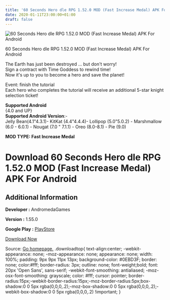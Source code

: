 ```yaml
---
title: '60 Seconds Hero dle RPG 1.52.0 MOD (Fast Increase Medal) APK For Android'
date: 2020-01-11T23:00:00+01:00
draft: false
---
```


![60 Seconds Hero dle RPG 1.52.0 MOD (Fast Increase Medal) APK For Android](https://i1.wp.com/apkhome.net/wp-content/uploads/2020/01/60-Seconds-Hero-dle-RPG-1.52.0-MOD-Fast-Increase-Medal.png "60 Seconds Hero dle RPG 1.52.0 MOD (Fast Increase Medal) APK For Android")

  

60 Seconds Hero dle RPG 1.52.0 MOD (Fast Increase Medal) APK For Android

The Earth has just been destroyed ... but don't worry!  
Sign a contract with Time Goddess to rewind time!  
Now it's up to you to become a hero and save the planet!

Event: finish the tutorial  
Each hero who completes the tutorial will receive an additional 5-star knight selection ticket!

**Supported Android**  
{4.0 and UP}  
**Supported Android Version**:-  
Jelly Bean(4.1"4.3.1)- KitKat (4.4"4.4.4)- Lollipop (5.0"5.0.2) - Marshmallow (6.0 - 6.0.1) - Nougat (7.0 " 7.1.1) - Oreo (8.0-8.1) - Pie (9.0)

**MOD TYPE: Fast Increase Medal**

Download 60 Seconds Hero dle RPG 1.52.0 MOD (Fast Increase Medal) APK For Android
=================================================================================

Additional Information
----------------------

**Developer :** AndromedaGames

**Version :** 1.55.0

**Google Play :** [PlayStore](https://play.google.com/store/apps/details?id=com.andromedagames.hero60global)

  

[Download Now](https://store4app.co/post/60-seconds-hero-dle-rpg-1-52-0-mod-fast-increase-medal-apk-for-android_1578766298)

  
Source: [Go homepage.](https://store4app.co/post/60-seconds-hero-dle-rpg-1-52-0-mod-fast-increase-medal-apk-for-android_1578766298) .downloadtop{ text-align:center; -webkit-appearance: none; -moz-appearance: none; appearance: none; width: 100%; padding: 9px 9px 11px 13px; background-color: #0EBD3F; border: none; color:#fff; border-radius: 3px; outline: none; font-weight;bold; font: 20px 'Open Sans', sans-serif; -webkit-font-smoothing: antialiased; -moz-osx-font-smoothing: grayscale; color: #fff; cursor: pointer; border-radius:15px;-webkit-border-radius:15px;-moz-border-radius:5px;box-shadow:0 0 5px rgba(0,0,0,.2);-moz-box-shadow:0 0 5px rgba(0,0,0,.2);-webkit-box-shadow:0 0 5px rgba(0,0,0,.2) !important; }